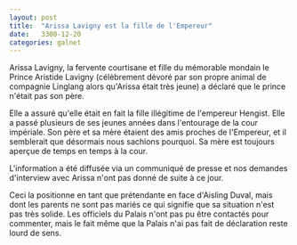```yaml
---
layout: post
title:  "Arissa Lavigny est la fille de l'Empereur"
date:   3300-12-20
categories: galnet
---
```

Arissa Lavigny, la fervente courtisane et fille du mémorable mondain le Prince Aristide Lavigny (célèbrement dévoré par son propre animal de compagnie Linglang alors qu'Arissa était très jeune) a déclaré que le prince n'était pas son père.

Elle a assuré qu'elle était en fait la fille illégitime de l'empereur Hengist. Elle a passé plusieurs de ses jeunes années dans l'entourage de la cour impériale. Son père et sa mère étaient des amis proches de l'Empereur, et il semblerait que désormais nous sachions pourquoi. Sa mère est toujours aperçue de temps en temps à la cour.

L'information a été diffusée via un communiqué de presse et nos demandes d'interview avec Arissa n'ont pas donné de suite à ce jour.

Ceci la positionne en tant que prétendante en face d'Aisling Duval, mais dont les parents ne sont pas mariés ce qui signifie que sa situation n'est pas très solide. Les officiels du Palais n'ont pas pu être contactés pour commenter, mais le fait même que la Palais n'ai pas fait de déclaration reste lourd de sens.
